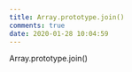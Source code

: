 ```yaml
---
title: Array.prototype.join()
comments: true
date: 2020-01-28 10:04:59
---
```


Array.prototype.join()
